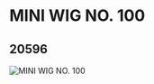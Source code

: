 # MINI  WIG NO. 100
## 20596
![MINI  WIG NO. 100](https://lc-www-live-s.legocdn.com/media/bricks/5/2/6160279.jpg)